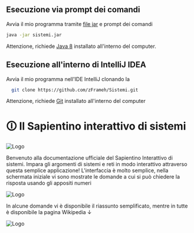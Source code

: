 
## Esecuzione via prompt dei comandi

Avvia il mio programma tramite [file jar](https://github.com/zFrameh/Sistemi/releases/tag/sids)  e prompt dei comandi

```bash
java -jar sistemi.jar
```
Attenzione, richiede [Java 8](https://www.java.com/en/download/manual.jsp) installato all'interno del computer.
## Esecuzione all'interno di IntelliJ IDEA

Avvia il mio programma nell'IDE IntelliJ clonando la

```bash
  git clone https://github.com/zFrameh/Sistemi.git
```

Attenzione, richiede [Git](https://git-scm.com/) installato all'interno del computer
#
    
# 🛈 Il Sapientino interattivo di sistemi 



![Logo](https://imgur.com/2GSSLL0.png)

Benvenuto alla documentazione ufficiale del Sapientino Interattivo di sistemi. Impara gli argomenti di sistemi e reti in modo interattivo attraverso questa semplice applicazione! L'interfaccia è molto semplice, nella schermata iniziale vi sono mostrate le domande a cui si può chiedere la risposta usando gli appositi numeri

![Logo](https://i.imgur.com/p0QRClP.png)

In alcune domande vi è disponibile il riassunto semplificato, mentre in tutte è disponibile la pagina Wikipedia ↓

![Logo](https://imgur.com/ZR7hl1v.gif)
